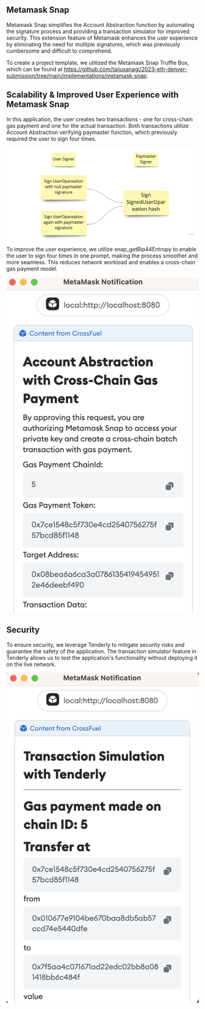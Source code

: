 ## Metamask Snap

Metamask Snap simplifies the Account Abstraction function by automating the signature process and providing a transaction simulator for improved security. This extension feature of Metamask enhances the user experience by eliminating the need for multiple signatures, which was previously cumbersome and difficult to comprehend.

To create a project template, we utilized the Metamask Snap Truffle Box, which can be found at https://github.com/taijusanagi/2023-eth-denver-submission/tree/main/implementations/metamask-snap.

## Scalability & Improved User Experience with Metamask Snap

In this application, the user creates two transactions - one for cross-chain gas payment and one for the actual transaction. Both transactions utilize Account Abstraction verifying paymaster function, which previously required the user to sign four times.

![verifying-paymaster-logic-flow](./verifying-paymaster-logic-flow.jpg)

To improve the user experience, we utilize snap_getBip44Entropy to enable the user to sign four times in one prompt, making the process smoother and more seamless. This reduces network workload and enables a cross-chain gas payment model.

![metamask-dialog](./metamask-dialog.png)

## Security

To ensure security, we leverage Tenderly to mitigate security risks and guarantee the safety of the application. The transaction simulator feature in Tenderly allows us to test the application's functionality without deploying it on the live network.

![transaction-simulator](./transaction-simulator.png)
